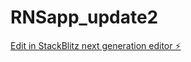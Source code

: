 # RNSapp_update2

[Edit in StackBlitz next generation editor ⚡️](https://stackblitz.com/~/github.com/olakan7/RNSapp_update2)